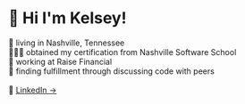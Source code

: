 <h1 align="left" id="macropower-title"> 🏁 Hi I'm Kelsey!</h1>

🤠 living in Nashville, Tennessee <br>
👩🏻‍💻 obtained my certification from Nashville Software School<br>
🐖 working at Raise Financial <br>
💞 finding fulfillment through discussing code with peers
 <br><br>
  🔗 <a href="https://www.linkedin.com/in/kelsey-lemmer" target="_blank">LinkedIn → </a>

